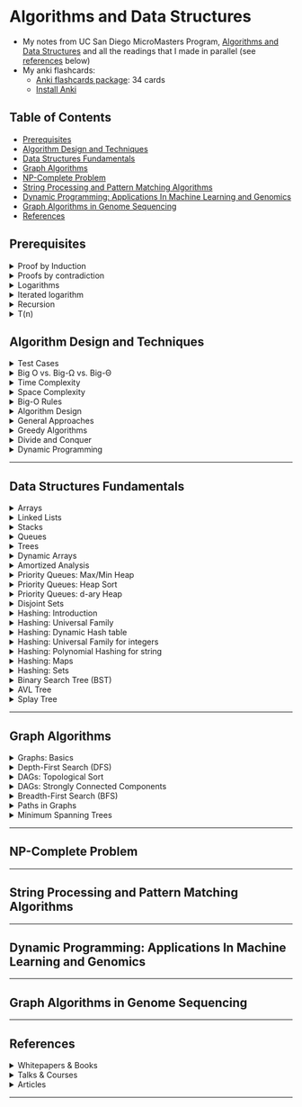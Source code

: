 # Algorithms and Data Structures

- My notes from UC San Diego MicroMasters Program, [Algorithms and Data Structures](https://www.edx.org/micromasters/ucsandiegox-algorithms-and-data-structures) and all the readings that I made in parallel (see [references](#references) below)
- My anki flashcards:
    - [Anki flashcards package](https://github.com/hamidgasmi/AlgorithmsDataStructures/blob/master/algorithms-datastructures_ankiflashcard.apkg): 34 cards
    - [Install Anki](https://apps.ankiweb.net/)

## Table of Contents
- [Prerequisites](#prerequisites)
- [Algorithm Design and Techniques](#algorithm-design-and-techniques)
- [Data Structures Fundamentals](#data-structures-fundamentals)
- [Graph Algorithms](#graph-algorithms)
- [NP-Complete Problem](#np-complete-problem)
- [String Processing and Pattern Matching Algorithms](#string-processing-and-pattern-matching-algorithms)
- [Dynamic Programming: Applications In Machine Learning and Genomics](#dynamic-programming-applications-in-machine-learning-and-genomics)
- [Graph Algorithms in Genome Sequencing ](#graph-algorithms-in-genome-sequencing)
- [References](#references)

## Prerequisites

<details>
<summary>Proof by Induction</summary>

- It allows to prove a statement about an arbitrary number n by:
    - 1st proving it's true when n is 1 and then 
    - assuming it's true for n = k and showing it's true for n = k + 1
- [For more details](http://comet.lehman.cuny.edu/sormani/teaching/induction.html)

</details>

<details>
<summary>Proofs by contradiction</summary>

- It allow to prove a proposition is valid (true) by showing that assuming the proposition to be false leads to a contradiction
- [For more details](https://en.wikipedia.org/wiki/Proof_by_contradiction)

</details>

<details>
<summary>Logarithms</summary>

- See [this](https://www.khanalscademy.org/math/algebra2/x2ec2f6f830c9fb89:logs/x2ec2f6f830c9fb89:log-intro/a/intro-to-logarithms)

</details>

<details>
<summary>Iterated logarithm</summary>

- It's symbolized: **log∗(n)**: 
- It's the number of times the logarithm function needs to be applied to n before the result is ≤ 1
-      Log*(n) = 0 if n ≤ 1 = 1 + Log* (Log (n)) if n > 1
-      n                           Log*(n)
       n = 1                        0
       n = 2                        1
       n ∈ {3, 4}                   2
       n ∈ {5,..., 16}              3
       n ∈ {17, ..., 65536}         4
       n ∈ {65537,..., 2^65536}     5

</details>

<details>
<summary>Recursion</summary>

- To [Get Started](https://www.khanacademy.org/computing/computer-science/algorithms/recursive-algorithms/a/recursion)
- Stack optimization and Tail Recursion

</details>

<details>
<summary>T(n)</summary>

- It's the number of lines of code executed by an algorithm

</details>    


## Algorithm Design and Techniques

<details>
<summary>Test Cases</summary>

- **Boundary** values
- **Biased**/**Degenerate** tests cases
    - They're particular in some sense
    - See example for each data structure below
- **Randomly** generated cases and **large** dataset:
    - It's to check random values to catch up cases we didn't think about
    - It's also to check how long it takes to process a large dataset
    - Implement our program as a function **solve(dataset)**
    - Implement an additional procedure **generate()** that produces a random/large dataset 
    - E.g., if an input to a problem is a sequence of integers of length 1 ≤ n ≤ 10^5, then: 
        - Generate a sequence of length 10^5, 
        - Pass it to our solve() function, and 
        - Ensure our algorithm outputs the result quickly: we could measure the duration time
- **Stress** testing:
    - Implement a slow but simple and correct algorithm
    - Check that both programs produce the same result (this is not applicable to problems where the output is not unique) 
    - Generate random test cases as well as biased tests cases
- When dealing with **numbers**:
    - Think about number size: Int. Long, ... ?
    - If there is any division: division by 0; Precision?
    - Integers Biased cases: a **Prime/Composite** number; an **Even/Odd** number
- When dealing with **String**:
    - Biased/Degenerate tests: 
        - Empty string
        - A strings that contains a sequence of a single letter (“aaaaaaa”) or 2 letters ("abbaabaa") as opposed to those composed of all possible Latin letters
    - Encoding (ASCII, UTF-8, UTF-16)?
    - Special characters
    - such as those with only small numbers or a small range of large numbers, 
- When dealing with **arrays/lists**:
    - Biased/Degenerate tests: 
        - It's empty
        - It contains only small numbers or a small range of large numbers
    - It contains **few** elements: 1, 2
    - It contains **many** elements: 10^6
    - It contains same elements: min value only (0 for integers), max value only (2^32 for integers), any specific value
- When dealing with **Trees**:
    - Biased/Degenerate tests: a tree which consists of a linked list, binary trees, stars
- When dealing with **Graphs**:
    - Biased/Degenerate tests: a graph which consists of a linked list, a tree, a disconnected graph, a complete graph, a bipartite graph

</details>

<details>
<summary>Big O vs. Big-Ω vs. Big-Θ</summary>

- **Big-Ω** (Omega):
    - It's a lower bound of a function
    - A function f(n) = Ω(g(n)), if there're positive constants C and k, such that 0 ≤ C g(n) ≤ f(n) for all n ≥ k
    - E.g., f(n) = n^2 + n = Ω(n) because n ≤ f(n) for n ≥ 1
    - ![Example](https://xlinux.nist.gov/dads/Images/omegaGraph.gif)
    - It's NOT used in the industry
- **Big-O**:
    - It's an upper bound of a function
    - A function f(n) = O(g(n)), if there're positive constants C and k, such that 0 ≤ f(n) ≤ C g(n) for all n ≥ k
    - E.g., f(n) = n^2 = O(n^3) because f(n) ≤ n^3 for k ≥ 1
    - ![Example](https://upload.wikimedia.org/wikipedia/commons/8/89/Big-O-notation.png)
    - It's used in the Industry with a different definition (see below, Big-Theta)
- **Big-Θ** (Theta):
    - A function f grows at same rate as a function g
    - If f = Ω(g) and f = O(g)
    - E.g., f(n) = n^2 + n = Θ(n^2) because n^2 ≤ f(n) ≤ n^2 for k ≥ 1
    - It's used in the industry as Big-O
- **Small-o**:
    - A function f is o(g) if f(n)/g(n) → 0 as n → ∞
    - f grows slower than g
    - It's NOT used in the industry
- [For more details](https://www.khanacademy.org/computing/computer-science/algorithms/asymptotic-notation/a/asymptotic-notation)

</details>

<details>
<summary>Time Complexity</summary>

- It describes the rate of increase of an algorithm
- It describes how an algorithm scales when input grows
- Big-O notation is used
- It's also called **Asymptotic runtime**:
    - It's only asymptotic
    - It tells us about what happens when we put really big inputs into the algorithm
    - It doesn't tell us anything about how long it takes
    - Its hidden constants:
        - They're usually moderately small, and therefore, we have something useful
        - They're could be big
    - Sometimes an algorithm A with worse Big-O runtime than algorithm B:
        - Algorithm A is worse asymptotically on very large inputs than algorithm B does
        - But algorithm A is better for all practical sizes and very large inputs couldn't be stored 
- E.g., O(1), O(n), O(n^2) , O(Log n), O(n log n), O(2^n)
- [Data structure and theirs related algorithms time complexity](https://www.bigocheatsheet.com/)

</details>

<details>
<summary>Space Complexity</summary>

- It describes the amount of memory - or space - required for an algorithm
- It useful to compare the performance of algorithms
    - Input size from which an algorithm will experience unsufficient memory (RAM) and start using Disk lookups
- Big O notation and concept are used 

</details>

<details>
<summary>Big-O Rules</summary>

- **Drop the constants**: we'll use O(n) instead of O(2 n)
- **Drop the Non-Dominant Terms**: we'll use O(n^2) instead of O(n^2 + n) or O(n) instead of O(n + log n) 
- Multi-Part Algorithms - Add: **O(A+B)**
    - When an algorithm is in the form 
    - Do A, 
    - When you're done, Do B
- Multi-Part Algorithms - Multiply: **O(A*B)**
    - When an algorithm is in the form: 
    - Do B for each time you do A
- **Amortized Time**
    - When the worst case happens once a while 
    - But once it happens, it won't happen again for so long that the cost is "amortized" 
    - E.g., insert in a dynamic resizing array (an array list): 
        - It's implemented with an array 
        - When the array hits its capacity, it will create a new array with double the capacity and copy all the elements over to the new array
        - Insert time complexity in expected case (the array isn't full): O(1)
        - Insert time complexity in worst case (the array is full): O(n)
        - Insert time complexity for n inserts: O(n) (for n expected cases) + O(w * n) (w worst cases): O((w+1)n) = O(n)
        - The amortization time for each insertion (the time complexity for n inserts divided by n): O(1)
- **Log n** runtimes: O(log n)
    - It when the number of elements in a problem space is halved each time (or divided by n) 
    - E.g. **Dichotomic search**: search in a sorted array
- The base of Log(n) isn't import
    - E.g. O(Log2 n) = O(Log3 n) = O(Log n) 
- **Recursive Runtimes**, a recursive algorithm usually is defined by:
    - Its **depth**: n and the **number of times each recursive call branches** (itself). 
    - **Time complexity: O(branchesNbr^n)** 
    - **Space complexity: O(n)**
    - E.g., Fibonacci Recursive time complexity: O(2^n)
    - E.g., Fibonacci Space complexity: O(n): because only O(N) nodes exist at any given time 
- The **base of an Exponent**:
    - Log(8^n) is completely different than Log(2^n)
 
</details>

<details>
<summary>Algorithm Design</summary>

- **Reading problem statement**: 
    - The problem statement specifies the input-output format, the constraints for the input data as well as time and memory limits 
    - Our goal is to implement a fast program that solves the problem and works within the time and memory limits
    - Question inputs:
        - **String**: Encoding (ASCII, UTF-8, UTF-16)?, Special characters?
        - **Number**: Size (Int. Long, ...)? Precision, Rounding?
- **Build your intuition**:
    - *In progress*
- **Designing an algorithm**: 
    - When the problem statement is clear, start designing an algorithm and 
    - Don’t forget to **prove that it works correctly**
    - Don't forget to **estimate its expected running time**:
        - E.g.
        -       Time Complexity:     O(n^2)                  O(n log n)
                    Machine ops:      10^9                   10^9
                              n:      10^5                   10^5
                 Estimated Time:      > 10s (10^10/10^9)     < 1 ms (10^5*log(10^5)/10^9)
- **Implementing an algorithm**: 
    - After you developed an algorithm, start implementing it in a programming language
- **Testing and debugging your program** 
    - Testing is the art of revealing bugs
    - 1st start with **simple test cases**: 
        - Small dataset
        - Make sure our program produces correct results
    - 2nd check **degenerate** cases: see test cases section above
    - 3rd check **boundary** values: see test cases section above
    - 4th check **randomly** generated cases
    - 5th check **large** dataset: see test cases section above
    - 6th finish with **stress** testing: see test cases section above

</details>

<details>
<summary>General Approaches</summary>

- **Tournament** approach:
    - To find the kth largest number in an array, compare each paire of 2 elements together
    - compare(elem 0, elem 1), compare(elem 2, elem 3)...
    - O(n + log(n) − 2)
- **Euclidean** Algorithm

</details>

<details>
<summary>Greedy Algorithms</summary>

- **Greedy Strategy**:
    - **1. Make a greedy choice**
    - **2. Prove that it is a safe choice**
    - **3. Reduce to a subproblem**
    - **4. Solve the subproblem (Iterate)**
    - E.g. Problem, Queue of Patients:
        - n patients have come to the doctor’s office at same time
        - Ti is the time needed for treatment of the i-th patient
        - They can be treated in any order 
        - Output: Arrange the patients in such a queue that the total waiting time is minimized
    - E.g. Solution:
        - Make a greedy choice: choose the patient (Pi) with the smallest treatment time (with the minimum Ti)
        - Prove that it's a safe choice
        - Reduce to a smaller problem: remove Pi from the queue
        - Iterate: Treat all the remaining patients in such order as to minimize their total waiting time as if there wasn't 1st patient
- **Subproblem** 
    - It's a similar problem of smaller size
    - Minimum total waiting time for n patients = (n − 1) · T min + minimum total waiting time for n − 1 patients without T min
    - Min total waiting time for n = 4 partients: (15, 10, 25, 20) = (4 - 1) * 10 + Min total waiting time for (15, 25, 20)
- **Safe Choice**:
    - It's a greedy choice which there's an optimal solution consistent with this 1st choice
    - It requires to **prove** that a greedy choice is safe
    - E.g. Queue of Patients: 
        - If we prove that there's an optimal solution that starts with treating a patient with the minimum treatment time
        - Therefore such a choice is a safe choice
        - However, if we choose a patient with the maximum treatment time, there's not an optimal solution that starts with it
        - Therefore such a choice isn't a safe choice
- E.g. Fractional Knapsack (or Backpack) Problem:
    - N items with total weight and total value (Wi, Vi)
    - A Backpack with a capacity W
    - Goal: Maximize value ($) while limiting total weight (kg)
    - It's possible to take fraction of items
    - Item 1: (6, $30), Item 2 (3, $14), Item 3 (4, $16), Item 4 (2, $9)
        - Knapsack capacity: 10
        - Value per Unit: Item 1: $5; Item2: $4.66; Item3: $4; Item4: $4.5
        - Solution: 6 * $5 + 3 * $4.666 + 1 * $4.5 (fraction of item4) = $48.5

</details>

<details>
<summary>Divide and Conquer</summary>

- **Divide**: Break into non-overlapping subproblems of the same type
- **Conquer**:
    - Solve subproblems: each one indepently of the others
    - Combine results
- Implementation: it's often implemented with a **recursive** algorithm
- Calculate its Time Complexity:
    - Define a corresponding **recurrence relation**, **T**
        - It's an equation recursively defining a sequence of values
        - For Linear Search *T(n) = T(n - 1) + c*; *T(0) = c*
        - *c* is the runtime for a constant amount of work: checking high vs. low indexes; if A[low] == key); preparing the parameters for the recursive call
        - *T(0)* is the runtime for the **base case** of the recursion (empty array): checking high vs. low indexes, returning not found
        - For Binary Search *T(n) = T(n/2) + c*; *T(0) = c*
    - Determine **worst-case runtime**, T(n) from the recurrence relation
        - Look at the **recursion tree**
        - For Linear Search T(n) = T(n - 1) + c = T(n - 2) + 2 * c = n * c = T(n) = Θ(n)
        - For Binary Search T(n) = T(n/2) + c = T(n/2^2) + 2 * c = T(n/2^3) + 3 * c = Θ(log2 n) = Θ(log n)
- Optionally, create iterative solution
    - It allows to save space
- For more details:
    - [Binary Search](https://www.khanacademy.org/computing/computer-science/algorithms/binary-search/a/binary-search)
    - **Merge Sort**
        - [Course Material](https://github.com/hamidgasmi/algorithms-datastructures/blob/master/1_algorithm_design_and_techniques/week4_divide_and_conquer/03_divide_and_conquer_4_sorting.pdf)
        - [Merge Sort on khanacademy](https://www.khanacademy.org/computing/computer-science/algorithms#merge-sort)
    - **Quick Sort**
        - It's more efficient in practice than Merge Sort
        - Average Time Complexity: O(n log n)
        - Time Complexity in the worst case: O(n^2)
        - [Course Material](https://github.com/hamidgasmi/algorithms-datastructures/blob/master/1_algorithm_design_and_techniques/week4_divide_and_conquer/03_divide_and_conquer_5_quicksort.pdf)
        - [Quick Sort on khanacademy](https://www.khanacademy.org/computing/computer-science/algorithms#quick-sort)
        - [Deterministic and Randomized Quicksort](http://faculty.cs.tamu.edu/klappi/csce411-f12/csce411-set13.pdf)
        - [3 way partition Quick Sort](https://www.geeksforgeeks.org/3-way-quicksort-dutch-national-flag/)
        - [Quick Sort Recursive Tail Elimination](https://www.geeksforgeeks.org/quicksort-tail-call-optimization-reducing-worst-case-space-log-n/)
        - [Quick Sort wth deterministic pivot selection heuristic]:
            - The pivot could be the median of the 1st, middle, and last element
            - If the recursion depth exceeds a certain threshold ***c log n***, the algorithm switches to heap sort
            - It's a simple but heuristic approach:: it's not guaranteed to be optimal
            - The time complexity is: O(n log n) in the worst case
    - [Counting Sort](https://www.geeksforgeeks.org/counting-sort/)

</details>

<details>
<summary>Dynamic Programming</summary>

- It's a general algorithmic design technique: Approach can be used to solve many kinds of problems
- It's Frequently used for optimization problems: finding best way to do something
- It's typically used when brute-force solution is to enumerate all possibilities:
    - May not know which subproblems to solve, so we solve many or all!
    - Reduce number of possibilities by:
        - Finding optimal solutions to subproblems
        - Avoiding non-optimal subproblems (when possible)
        - Frequently gives a polynomial algorithm for brute force exponential one
- It's like Divide and Conquer:
    - General design technique
    - Uses solutions to subproblems to solve larger problems
    - Difference: Dynamic Programming subproblems typically overlap
- It's an alternative for Recursive algorithms:
    - Recursive algorithms may be not efficient: they could do a compute several times
    - E.g. Money change problem MinCoin(40 cents) in Tanzania:
    - MinCoin(40s) = 1 + Min( MinCoin(40c - 1c), MinCoin(40c - 5c), MinCoin(40c - 10c), MinCoin(40c - 20c), MinCoin(40c - 25c))
    - MinCoin(20c) is computed at least 4 times: MinCoin(40c - 1c), MinCoin(40c - 5c), MinCoin(40c - 10c), MinCoin(40c - 20c)
- It's an alternative for Greedy Algorithms: 
    - When there is not a safe choice
    - E.g.1, Money change problem MinCoin(40 cents) in US:
        - US coins <<< 40c: 1c, 5c, 10c, 25c
        - A Greedy choice: take the max coin such that coin <<< 40c
        - Result: 3 coins: 40c = 1 * 25c + 1 * 10c + 1 * 5c
        - Here this choice is safe
    - E.g.2, Money change problem MinCoin(40 cents) in Tanzania:
        - Tanzanian coins <<< 40c: 1c, 5c, 10c, 20c, 25c
        - A greedy choice: take the max coin such that the coin <<< 40c
        - Result: 3 coins: 40c = 1 * 25c + 1 * 10c + 1 * 5c
        - Here this choice isn't safe: 40c = 2 * 20c
- Steps:
    - Express a solution mathematically
        - **Cut and Paste Trick Dynamic Programming**:
        - Cut and paste proof: optimal solution to problem must use optimal solution to subproblem: otherwise we could remove suboptimal solution to subproblem and replace it with a better solution, which is a contradiction
        - [For more details](https://stackoverflow.com/questions/9553162/what-is-the-cut-and-paste-proof-technique)
    - Express a solution recursively
    - Either develop a **bottom up algorithm**:
        - Find a bottom up algorithm to find the optimal value
        - Find a bottom up algorithm to construct the solution
    - Or develop a **memoized recursive algorithm**
- **Alignment game** (String Comparison):
    - Remove all symbols from 2 strings in such a way that the number of points is maximized:
    - Remove the 1st symbol from **both** strings: 1 point if the symbols match; 0 if they don't
    - Remove the 1st symbol from **one** of the strings: 0 point
    - E.g.,:    
        -       A T G T T A T A  => A T - G T T A T A
                A T C G T C C    => A T C G T - C - C
                                   +1+1  +1+1         = +4
    - **Sequence Alignment**:
        - It's a 2-row matrix
        - 1st row: symbols of the 1st string (in order) interspersed by "-"
        - 2nd row: symbols of the 2nd string (in order) interspersed by "-"
        - E.g.:  
        -        A T - G T T A T C
                 A T C G T - C - C
                     ^-Del ^--Insert.
        - **Alignment score**: 
            - Premium (**+1**) for every **match** 
            - Penalty (**-μ**) for every **mismatch**
            - Penatly (**-σ**) for every **indel** (insertion/deletion)
            - E.g.:
            -  A T - G T T A T A
               A T C G T - C - C
              +1+1-1+1+1-1-0-1+0 = +1
        - **Optimal alignment**:
            - Input: 2 strings, mismatch penatly μ, and indel penalty σ
            - Output: An alignment of the strings maximizing the score
    - **Common Subsequence**: **Matches** in an alignment of 2 strings form their **common subsequence**
        - E.g. 
        -      A T - G T T A T C
               A T C G T - C - C
               AT    G T 
              (ATGT) is a common subsequence
- **Longest common subsequence**:
    - Input: 2 strings
    - Output: A longest common subsequence of these strings
    - It corresponds to **highest alignment score** with **μ = σ = 0** (maximizing the score of an alignment)
- **Edit distance**
    - Input: 2 strings
    - Output: the **minimum number of operations** (insertions, deletions, and substitutions of symbols) **to transform one string into another**
    - It corresponds to the **minimum number of mismatches and indels** in an alignment of 2 strings (among all possible alignments)
    - E.g.: 
    -       E D I - T I N G -
            - D I S T A N C E
            ^-Del ^-Ins.----^
    - **Minimizing edit distance = Maximizing Alignment score**
    - Let ***D(i,j)*** be the edit distance of an *i*-prefix *A*[1... *i*] and a *j*-prefix *B*[1.... *j*]
    - ***D(i,j) = MIN(D(i,j-1) + 1, D(i-1,j) + 1, D(i-1,j-1) + 1) if A[i] <> B[j]*** OR
    - ***D(i,j) = MIN(D(i,j-1) + 1, D(i-1,j) + 1, D(i-1,j-1)) if A[i] = B[j]***
- **Reconstructing an **Optimal Alignment**:
    - It could be done by backtracking pointers that are stored in the edit distance computation matrix
- E.g., Discrete Knapsack problem
    - N items with total weight Wi (Kg) and total value Vi ($)
    - A Backpack with a capacity W
    - Each item is either taken or not
    - Goal: Maximize value ($) while limiting total weight (kg)
    - Discrete Knapsack with unlimited repetitions quantities:
        - Input: Weights (W1,..., Wn) and values (V1,..., Vn) of n items; total weight W (Vi’s, Wi’s, and W are non-negative integers)
        - Output: The maximum value of items whose weight doesn't exceed W 
        - Each item can be used any number of times
        - Item 1 (6, $30), Item 2 (3, $14), Item 3 (4, $16), Item 4 (2, $9)
        - Knapsack capacity: 10
        - Solution: 6 ($30) + 2 ($9) + 2 ($9) = $48
        - Greedy Algorithm doesn't work: 6 ($30) + 
    - Discrete Knapsack without one of each repetitions item:
        - Input: Weights (W1,..., Wn) and values (V1,..., Vn) of n items; total weight W (Vi’s, Wi’s, and W are non-negative integers)
        - Output: The maximum value of items whose weight doesn't exceed W 
        - Each item can be used at most once
        - Item 1 (6, $30), Item 2 (3, $14), Item 3 (4, $16), Item 4 (2, $9)
        - Knapsack capacity: 10
        - Solution: 6 ($30) + 4 ($16) = $46
    - Greedy Algorithm fails:
        - Item1 (6, $30), Item2 (3, $14), Item3 (4, $16), Item4 (2, $9)
        - Value per Unit: Item 1: $5; Item2: $4.66; Item3: $4; Item4: $4.5
        - 6 ($30) + 3 ($14) = 9 items ($44)
        - taking an element of maximum value per unit of weight is not safe!
- For more details:
    - [Course material](https://github.com/hamidgasmi/algorithms-datastructures/blob/master/1_algorithm_design_and_techniques/week5_and_6_dynamic_programming/04_dynamic_programming_2_editdistance.pdf)
    - [Advanced dynamic programming lecture notes]() by Jeff Erickson
    - [How Do We Compare Biological Sequences?](https://www.youtube.com/playlist?list=PLQ-85lQlPqFNmbPEsMoxb5dM5qtRaVShn) by Phillip Compeau and Pavel Pevzner
- For more details:
    - [Money change problem: Greedy vs. Recursive vs. Dynamic Programming](https://github.com/hamidgasmi/algorithms-datastructures/blob/master/1_algorithm_design_and_techniques/week5_and_6_dynamic_programming/04_dynamic_programming_1_changeproblem.pdf)
    - [Dynamic Programming](https://www.geeksforgeeks.org/dynamic-programming/) in geeksforgeeks
    - [Dynamic Programming](https://www.radford.edu/~nokie/classes/360/dynprog.html)

</details>

---

## Data Structures Fundamentals

<details>
<summary>Arrays</summary>

- It's a contiguous area of memory
- It's consisting of equal-size elements indexed by contiguous integers
- **1-D Array**: accessing **array[i]** consists of accessing the memory address: **array_addr + elem_size × (i − first_index)**
- **2-D Array**:
    - It could be laid out in **Row-Major order**:
        - Its 2nd index (column) changes most rapidly
        - Its elements are laid out as follow: (1,1), (1,2), (1,3), ..., (2,1), (2,2),...
        - Accessing **[i][j]** consists of accessing the memory address: **array_addr + elem_size × [row_lenth * (i  − 1st_row_index) + (j − 1st_column_index)]**
    - It could be laid out in **Column-Major order**:
        - Its 1st index (row) changes most rapidly
        - Its elements are laid out as follow: (1,1), (2,1), (2,1), ..., (1,2), (2,2),...
        - Accessing **[i][j]** consists of accessing the memory address: **array_addr + elem_size × [column_lenth * (j  − 1st_column_index) + (i − 1st_row_index)]**
- Time Complexity and Operations:
    -                     Read    Remove   Add
            Beginning:    O(1)     O(n)    O(n) 
                  End:    O(1)     O(1)    O(1)
               Middle:    O(1)     O(n)    O(n)
- Programming Languages:
    - Python: there is no static array data structure
- For more details:
    - [Arrays and Lists Course](https://github.com/hamidgasmi/algorithms-datastructures/blob/master/2-data-sructures-fundamentals/1_basic_data_structures/01_1_arrays_and_lists.pdf)

</details>

<details>
<summary>Linked Lists</summary>

- Singly-Linked List
    -                APIs                Time (wout tail)   Time (w tail)         Description 
                PushFront(Key):               O(1)                                 Aadd to front
                Key TopFront():               O(1)                                 Return front item
                    PopFront():               O(1)                                 Remove front item
                 PushBack(Key):               O(n)              O(1)               Add to back
                 Key TopBack():               O(n)              O(1)               Return back item
                     PopBack():               O(n)                                 Remove back item
             Boolean Find(Key):               O(n)                                 Is key in list?
                    Erase(Key):               O(n)                                 Remove key from list
               Boolean Empty():               O(1)                                 Empty list?
          AddBefore(Node, Key):               O(n)                                 Adds key before node
           AddAfter(Node, Key):               O(1)                                 Adds key after node 
- **Doubly-Linked List**:
    - Its node consists of a key, a pointer to the next node and a pointer to the previous node
    -                APIs                    Time (wout tail)   Time (w tail)
                PushFront(Key):               O(1)                                 
                Key TopFront():               O(1)                                 
                    PopFront():               O(1)                                 
                 PushBack(Key):               O(n)              O(1)               
                 Key TopBack():               O(n)              O(1)               
                     PopBack():               O(n)              O(1)                 
             Boolean Find(Key):               O(n)                                 
                    Erase(Key):               O(n)                                 
               Boolean Empty():               O(1)                                 
          AddBefore(Node, Key):               O(1)
           AddAfter(Node, Key):               O(1)
- Programming Languages:
    - Python:
- For more details:
    - [Arrays and Lists Course](https://github.com/hamidgasmi/algorithms-datastructures/blob/master/2-data-sructures-fundamentals/1_basic_data_structures/01_1_arrays_and_lists.pdf)

</details>

<details>
<summary>Stacks</summary>

- LIFO: Last-In First-Out
- It could be implemented with an array:
    - We should keep track of the latestest element pushed index which is different from its capacity `len(array)`
    -           Push(key): 
                    if max-index + 1 <  len(array): 
                        max-index += 1 
                        array[max-index] = key
    -           Top(): 
                    if max-index >= 0: 
                        return array[max-index]
    -           Pop(): 
                    if max-index >= 0: 
                        value = array[max-index]
                        max-index -= 1 
                        return value
    -          Empty(): 
                    return max-index == -1
- It could be implemented with a Singly-Linked-List:
    -           Push(key): list.PushFront(Key)
    -           Top(): return list.TopFront()
    -           Pop(): return list.PopFront()
    -         Empty(): return list.Empty()
-             Time Complexity: Array Imp.     Singly-Linked List      Comment     
                    Push(key):  Θ(1)           Θ(1)   
                    Key Top():  Θ(1)           Θ(1)       
                    Key Pop():  Θ(1)           Θ(1)     
             Space Complexity:  Θ(n)           Θ(2 * n) = O(n)         Linked-List uses more space because of the pointers         
- Programming Languages:
    - Python:
        - `List`
        - `collections.deque`
        - `queue.LifoQueue`
        - [For more details](https://www.geeksforgeeks.org/stack-in-python/)
- Related Problems:
    - [Balanced Brackets](https://github.com/hamidgasmi/training.computerscience.algorithms-datastructures/issues/21)
- For more details:
    - [UC San Diego Course](https://github.com/hamidgasmi/algorithms-datastructures/blob/master/2-data-sructures-fundamentals/1_basic_data_structures/01_2_stacks_and_queues.pdf)
    - [Implementation with an Array: Visualization](https://www.cs.usfca.edu/~galles/visualization/StackArray.html)
    - [Implementation with a Linked List: Visualization](https://www.cs.usfca.edu/~galles/visualization/StackLL.html)

</details>

<details>
<summary>Queues</summary>

- It could be implemented with an array:
    - We should have a **circular** array
    - We should keep track of the latestest inserted element index (we'll use it for reads): `read-index`
    - We should keep track of the most recent inserted element index(we'll use it for writes): `write-index`
    - Initially: `read-index == write-index == 0`
    -           Empty(): return (read-index == write-index)
    -           Full(): return (read-index == write-index + 1)
    -           Enqueue(key): 
                    if Not Full(): 
                        array[write-index] = key
                        write-index = write-index + 1 if write-index < len(array) - 1 else 0
    -           Dequeue(): 
                    if Not Empty():
                        value = array[read-index]
                        read-index = read-index + 1 if read-index < len(array) - 1 else 0
                        return value
- It could be implemented with a Doubly-Linked-List with a tail:
    - The list head will be used for reads
    - The list writes will be used for writes
    -           Empty(): return list.Empty()
    -           Enqueue(key): list.PushBack(Key)
    -           Dequeue(): list.PopFront()
-             Time Complexity: Array Imp.     Singly-Linked List      Comment     
                    Push(key):  Θ(1)           Θ(1)   
                    Key Top():  Θ(1)           Θ(1)       
                    Key Pop():  Θ(1)           Θ(1)     
             Space Complexity:  Θ(n)           Θ(2 * n) = O(n)         Linked-List uses more space because of the pointers
- Programming Languages:
    - Python:
        - `List`
        - `collections.deque` class
        - `queue.Queue` class
        - [More details](https://www.geeksforgeeks.org/queue-in-python/)
- Related Problems:
    - 
- For more details:
    - [UC San Diego Course](https://github.com/hamidgasmi/algorithms-datastructures/blob/master/2-data-sructures-fundamentals/1_basic_data_structures/01_2_stacks_and_queues.pdf)
    - [Implementation with an Array: Visualization](https://www.cs.usfca.edu/~galles/visualization/QueueArray.html)
    - [Implementation with a Linked List: Visualization](https://www.cs.usfca.edu/~galles/visualization/QueueLL.html)

</details>

<details>
<summary>Trees</summary>

- It is empty, or a node with a key, and a list of child trees
- Terminology:
    - A **Root**: top node in the tree
    - A **child** has a line down directly from a **parent**
    - An **Ancestor** is a parent, or a parent of parent, etc.
    - **Descendant** is a child, or a child of child, etc.
    - A **Sibling** is sharing the same parent
    - A **Leaf** is a node without children
    - An **Interior node** is a node that isn't a leaf
    - An **Edge** is a link between two nodes
    - A **Level**: 
        - 1 + number of edges between a tree root and a node
        - E.g., The root node is level 1
    - A **Height**: 
        - It's the maximum depth of subtree node and its farthest leaf
        - It could be calculated by counting the number of nodes or edges
    - A **Forest** is a collection of trees
- Walking a Tree:
    - **Depth-First** (**DFS**): To traverse one sub-tree before exploring a sibling sub-tree
    - **Breadth-First** (**BFS**): To traverse all nodes at one level before progressing to the next level
- A **Binary Tree**: 
    - It's a tree where each node has 0, 1, or 2 children
    - DFS types: 
        - **In Order Traversal** of a node: InOrderTraversal of its Left child; Visit node; InOrderTraversal of its Right child
        - **Pre Order Traversal** of a node: Visit node; PreOrderTraversal of its Left child; PreOrderTraversal of its Right child
        - **Post Order Traversal** of a node: PostOrderTraversal of its Left child; PostOrderTraversal of its Right child; Visit node
    - A **Complete Binary Tree**: 
        - It's a binary tree in which all its levels are filled except possibly the last one which is filled from left to right
        - Its height is **Low**: it's at most **O(log n)** (n is nbr of nodes)
        - It could be **stored effeciently** as an **array**
    - A **Full Binary Tree**:
        - It's also called **Proper Binary Tree** or **2-tree**
        - It's a tree in which every node other than the leaves has 2 children
        - Its height is Low: it's equal to **log n**
        - It could be stored effeciently as an array
- For more details:
    - [UC San Diego Course](https://github.com/hamidgasmi/algorithms-datastructures/blob/master/2-data-sructures-fundamentals/1_basic_data_structures/01_3_trees.pdf)

</details>

<details>
<summary>Dynamic Arrays</summary>

- It's also known as **Resizable array**
- It's a solution for limitations of **static** arrays and **dynamically-allocated** arrays (see below):
    - It can be resized at runtime
    - It stores (implementation):
        - Arr: dynamically-allocated array
        - Capacity: size of the dynamically-allocated array
        - Size: number of elements currently in the array
    - When an element is added to the end of the array and array's size and capacity are equal:
        - It allocates a new array
        - New Capacity = Previous Capacity x 2
        - Copy all elements from old array to new array
        - Insert new element
        - New Size = Old Size + 1
        - Free old array space
- Time Complexity and Operations:
    -                       Time Complexity
                  Get(i):       O(1) 
             Set(i, val):       O(1)
           PushBack(val):       O(1) or O(n): O(n) when size = capacity; O(1) otherwise (amortized analysis)
               Remove(i):       O(1)
                  Size():       O(1)
- Programming Languages:
    - Python: list (the only kind of array)
    - C++: vector
    - Java: ArrayList
- Static array:
    - it's static!
    - It requires to know its size at compile time
    - Problem: we might not know max size when declaring an array
- Dynamically-allocated arrays:
    - int *my_array = new int[ size ]
    - It requires to know its size at runtime
    - Problem: we might not know max size when allocating an array
- More details:
    - [UC San Diego Course](https://github.com/hamidgasmi/algorithms-datastructures/blob/master/2-data-sructures-fundamentals/2_dynamic_arrays_and_amortized_complexity/02_1_dynamic_arrays_and_amortized_analysis.pdf)

</details>

<details>
<summary>Amortized Analysis</summary>

- **Amortized cost**: 
    - Given a sequence of n operations, 
    - The amortized cost is: **Cost(n operations) / n**
- Methods to calculate amortized cost:
    - The **Aggregate method**: 
        - It calculates amortized cost based on amortized cost definition
        - E.g. Dynamic Array: n calls to PushBack
        - Let ci = cost of i-th insertion
        -                   _ i - 1 if i - 1 is a power of 2
                          / 
                ci = 1 + |
                          \ _ 0 otherwise
                                  n              ⌊log 2 (n−1)⌋
                Amortized Cost =  ∑ ci / n = (n + ∑ 2^j        ) / n 
                               = O(n)/n = O(1)
    - The **Banker's Method**: it consists of:
        - Charging extra for each cheap operation
        - Saving the extra charge as **tokens** in our data structure (conceptually)
        - Using the tokens to pay for expensive operations
        - It is like an amortizing loan
        - E.g. Dynamic Array: n calls to PushBack:
        - 1. Charge 3 for each insertion: 
            - Use 1 token to pay the cost for insertion;
            - Place 1 token on the newly-inserted element
            - Plase 1 token on the capacity / 2 elements prior
        - 2. When Resize is needed: 
            - Use 1 token To pay for moving the existing elements (all token in the array will dispear)
            - When all old array elements are moved to the new array, insert new element (go to 1)
    - The **Physicist's Method**: it consists of:
        - Defining a **potential function*, **Φ** which maps states of the data structure to integers:
            - `Φ(h0 ) = 0`
            - `Φ(ht ) ≥ 0`
    - Amortized cost for operation t: `ct + Φ(ht) − Φ(ht−1)`
    - Choose Φ so that:
        - if ct is small, the potential increases
        - if ct is large, the potential decreases by the same scale
    - The sum of the amortized costs is: 
    -                           n       n
                Φ(hn) − Φ(h0) + ∑ ci ≥  ∑ ci
                               i=0     i=0                
    - E.g. Dynamic Array: n calls to PushBack:
    - Let `Φ(h) = 2 × size − capacity`
        - `Φ(h0) = 2 × 0 − 0 = 0`
        - `Φ(hi) = 2 × size − capacity > 0` (since size > capacity/2)
    - Calculating Amortized cost for operation i (adding element i): `ci + Φ(hi) − Φ(hi−1)`:
        - Without resize:    
        -           ci = 1; 
                    Φ(hi) = 2 * (k + 1) - c 
                    Φ(hi-1) = 2 * k - 2 - c 
                    ci + Φ(hi) − Φ(hi−1) = 1 + 2 * k - c - 2 * k + 2 + c = +3
        - With resize:
        -           ci = k + 1; 
                    Φ(hi) = 2 * (k + 1) - 2 * k = 2 since there is a resize, the array capacity is doubled
                    Φ(hi-1) = 2 * k - k = k since before the resize, the array capacity is equal to the array size
                    ci + Φ(hi) − Φ(hi−1) = k + 1 + 2 - k = +3
- Related Problems:
    - [Dynamic Array with a Popback Operation I](https://github.com/hamidgasmi/training.computerscience.algorithms-datastructures/issues/24)
    - [Dynamic Array with a Popback Operation II](https://github.com/hamidgasmi/training.computerscience.algorithms-datastructures/issues/25)
    - [Dynamic Array with a Popback Operation III](https://github.com/hamidgasmi/training.computerscience.algorithms-datastructures/issues/26)
    - [Dynamic Array with a PopMany Operation](https://github.com/hamidgasmi/training.computerscience.algorithms-datastructures/issues/27)
- More details:
    - [Amortized Analysis](https://youtu.be/U5XKyIVy2Vc) 
    - [UC San Diego](https://github.com/hamidgasmi/algorithms-datastructures/blob/master/2-data-sructures-fundamentals/2_dynamic_arrays_and_amortized_complexity/02_1_dynamic_arrays_and_amortized_analysis.pdf)

</details>

<details>
<summary>Priority Queues: Max/Min Heap</summary>

- **Max Heap**:
    - It's a binary tree where the value of each node is at least the values of its children
    - For each edge of the tree, the value of the parent is at least the value of the child
- **Min Heap**:
    - It's a binary tree where the value of each node is at most the values of its children
- Implementation, Time Complexity and Operations:
    - An efficient implementation is a **Complete Binary Tree** in an **Array**
    -            Operations        0-based index      1-based index array
                  Parent(i):          ⌊ i / 2 ⌋         ⌊ i / 2 ⌋
               Leftchild(i):          2 * i + 1         2 * i
              Rightchild(i):          2 * i + 2         2 * i + 1
    -                               Time Complexity     Comment
                   GetMax():             O(1)            or GetMin()
               ExtractMax():           O(log n)        n is the nodes # (or ExtractMin)
                  Insert(i):           O(log n)
                  SiftUp(i):           O(log n)
                SiftDown(i):           O(log n)
          ChangePriority(i):           O(log n)
                  Remove(i):           O(log n)
- Programming Languages:
    - Python:
        - Lib/heapq.py
        - [Description](https://docs.python.org/2/library/heapq.html)
        - [Git](https://github.com/python/cpython/blob/2.7/Lib/heapq.py)
    - C++:
    - Java:
- For more details:
    - UC San Diego Course: [Overview & Naive Implementations](https://github.com/hamidgasmi/algorithms-datastructures/blob/master/2-data-sructures-fundamentals/3_priority_queues_and_disjoint_sets/03_1_priority_queues_intro.pdf)
    - UC San Diego Course: [Binary Heaps](https://github.com/hamidgasmi/algorithms-datastructures/blob/master/2-data-sructures-fundamentals/3_priority_queues_and_disjoint_sets/03_2_priority_queues_heaps.pdf)

</details>

<details>
<summary>Priority Queues: Heap Sort</summary>

- Not-In place algorithm to sort an Array (A) with a Heap Sort:
    -       Create an empty priority queue MaxHeap
            for i from 1 to n:
                MaxHeap.Insert(A[i])
            for i from n downto 1:
                A[i] = MaxHeap.ExtractMax()
    - Time Complexity:  O(n log n)
    - **Space Complexity: O(n)** (It's not an in place algorithm)
    - It's a natural generalization of selection sort:
        - Instead of simply scanning the rest of the array to find the maximum value,
        - It uses a smart data structure
- In place algorithm to sort an array (A) with a Heap Sort:
    - Step 1: Turn the array A[] into a heap by permuting its elements
        - We repair the heap property going from bottom to top
        - Initially, the heap property is satisfied in all the leaves (i.e., subtrees of depth 0)
        - We then start repairing the heap property in all subtrees of depth 1
        - When we reach the root, the heap property is satisfied in the whole tree
    -       BuildHeap(A[1 ... n])
                for i from ⌊n/2⌋ downto 1:
                    SiftDown(i)
        - Space Complexity: O(1) (In place algorithm)
        - Time Complexity:
                Height          Nodes #    T(SiftDown)       T(BuildHeap)
                log_2(n)          1         log_2(n)          1 * log_2(n) 
                log_2(n) - 1      2         log_2(n) - 1      2 * [ log_2(n) - 1]
                  ...            ...         ...                 ...
                   2            ≤ n/4        2                n/4 * 2
                   1            ≤ n/2        1                n/2 * 1
                T(BuildHeap) = n/2 * 1 + n/4 * 2 + ... + 1 * log_2(n) 
                             = n/2 * 1 + n/4 * 2 + ... + n / 2^log_2(n) * log_2(n)
                             = n [1/2 + 2/4 + 2/8 + ... log_2(n)/2^log_2(n)] < n * 2
                             = **O(n)**
    - Step 2: Sort the Heap
    -       HeapSort(A[1 . . . n])
                BuildHeap(A)
                repeat (n − 1) times:
                    swap A[1] and A[size]
                    size = size − 1
                    SiftDown(1)
        - Space Complexity: O(1) (In place algorithm)
        - Time Complexity: O(n long n)
- Use cases:
    - It's used for external sort when we need to sort huge files that don’t fit into memory of our computer 
        - In opposite of QuickSort which is usually used in practice because typically it is faster
    - **IntraSort** algorithm:
        - It's a sorting algorithm
        - It 1st runs QuickSort algorithm (Avergae Running time: O(n log n); Worst Running time: O(n^2))
        - If it turns out to be slow (the recursion depths exceed c log n, for some constant c),
        - Then it stops the current call to QuickSort algorithm and switches to HeapSort algorithm (Guaranteed Running time: O(n log n))
        - It's a QuickSort algorithm with worst running time: O(n log n)
    - **Partial Sorting**:
        - Input: An array A[1 . . . n], an integer k: 1 ≤ k ≤ n
        - Output: The last k elements of a sorted version of A
        -       PartialSort(A[1 . . . n], k)
                BuildHeap(A)
                for i from 1 to k:
                    print(A.ExtractMax())
        - BuildHeap Running Time: O(n)
        - Printing: the last k elements of a sorted version of A: O(k * log n)
        - Running time: O(n + k log n)
        - if k = O(n / log n) => **Running time = O(n)**
        - E.g. Printing the last 102 elements of a sorted version of an array of 1024 elements:
            - It takes a linear time
            - if n = 1024 = 2^10 then k = 2^10 / log 2^10 = 1024 / 10 = 102
- For more details:
    - UC San Diego Course: [Overview & Naive Implementations](https://github.com/hamidgasmi/algorithms-datastructures/blob/master/2-data-sructures-fundamentals/3_priority_queues_and_disjoint_sets/03_1_priority_queues_intro.pdf)
    - UC San Diego Course: [Binary Heaps](https://github.com/hamidgasmi/algorithms-datastructures/blob/master/2-data-sructures-fundamentals/3_priority_queues_and_disjoint_sets/03_2_priority_queues_heaps.pdf)

</details>

<details>
<summary>Priority Queues: d-ary Heap</summary>

- In a **d-ary heap** nodes on all levels have exactly **d children** except for possibly the last one
- Its height is about: ***Log_d n***
- Implementation, Time Complexity and Operations:
    - An efficient implementation is a **Complete D-ary Tree** in an **Array**
    -            Operations:    0-based index     1-based index array
                  Parent(i):     ⌊ i / d ⌋         ⌊ i / d ⌋
               1st child(i):     d * i + 1         d * i
               2nd child(i):     d * i + 2         d * i + 1
                    ...             ...               ...
              d-th child(i):     d * i + d         d * i + d - 1
    -                           Time Complexity   Comment
                   GetMax():     O(1)              or GetMin()
               ExtractMax():     O(d * Log_d n)    See running time of SiftDown
                  Insert(i):     O(Log_d n)
                  SiftUp(i):     O(Log_d n)        On each level, there is only 1 comparison: child vs. parent
                SiftDown(i):     O(d * Log_d n)    On each level, there are d comparisons among d children
          ChangePriority(i):     O(d * Log_d n)
                  Remove(i):     O(d * Log_d n)

</details>

<details>
<summary>Disjoint Sets</summary>

- It's also called **Union-Find data structure**
- It's a data structure that keeps track of a set of elements partitioned into a number of disjoint (non-overlapping) subsets
- A 1st efficient implementation is **Union by Rank Heuristic**: 
    - It consists of a **Tree** in **2 Arrays**
    - Each set is a rooted tree
    - The ID of a set is the root of the tree
    - Array 1: **Parent**[1 ... n], Parent[i] is the parent of i, or i if it is the root
    - Array 2: **Rank**[1 ... n], Rank[i] = height of subtree which root is i, rank of the tree's root = 0
    - MakeSet(i):
        - It creates a singleton set {i}
        - It consists of a tree with a single node: parent[i] = i
    - Find(i):
        - It returns the ID of the set that is containing i
        - It consists of the root of the tree where i belongs
    - Union(i, j):
        - It merges 2 sets containing i and j
        - It consists of merging 2 trees
        - For effenciency purposes, it must keep the resulting tree as shallow as possible
        - It hang the shorter tree under the root of the longer one (we'll use **rank** array here)
        - The resulted tree height = the longer tree height if the 2 trees height are different
        - The resulted tree height = the height of one of the trees + 1 if the 2 trees height are equal:
        -                       Time Complexity
                MakeSet(x):      O(1)
                   Find(x):      O(tree height) = O(log n) 
               Union(x, y):      O(tree height) = O(log n) 
- A 2nd more efficient implementation is **Path Compression Heuristic**:
    - We keep the same data structure as the Union by rank heuristic implementation
    - When finding the root of a tree for a particular node i, reattach each node from the traversed path to the root
    - From an initially empty disjoint set, we make a sequence of m operations including n calls to MakeSet:
        - The total running time is O(m log∗(n))
        - The **Amortized time** of a single operation is: **O(log∗(n))**
        -                       Time Complexity
                MakeSet(x):      O(1)
                   Find(x):      O(log*(n)) = O(1) if n ≤ 2^65536
               Union(x, y):      O(log*(n)) = O(1) if n ≤ 2^65536
        - For more details about log*(n), see [Prerequisites](#prerequisites)
- Programming Languages:
    - Python:
    - C++:
    - Java:
- Use Cases:
    - Keep track of the connected compoents of an undirected graph
        - To determine whether 2 vertices belong to the same component
        - To determine whether adding an edge between 2 vertices would result in a cycle
    - **Kruskal's algorithm**:
        - It's used to find the minimum spanning tree of a graph
        - [For more details](#graph-algorithms)
    - In a maze (a grid with walls): Is a given cell B reachable from another given cell A?
        - Build disjoint sets where each non-wall cell represent a singleton set
            for each cell c in maze:
                if c isn't a wall MakeSet(c)
        - Modify disjoint sets above so that if a path between A and B exists, then A and B are in the same set
            for each cell c in maze:
                for each neighbor n of c:
                    Union(c, n)
        - Check is a path between A and B exists:
            IsReachable(A, B)
                return Find(A) = Find(B)
    - Building a Network:
- Related Problems:
    - [Find whether individual x is a friend of individual y](https://github.com/hamidgasmi/algorithms-datastructures/issues/33)
    - [Finding an Exit from a Maze](https://github.com/hamidgasmi/training.computerscience.algorithms-datastructures/issues/87)
    - [Dish Owner](https://github.com/hamidgasmi/algorithms-datastructures/issues/35)
    - [Galactik Football](https://github.com/hamidgasmi/algorithms-datastructures/issues/36)
    - [Merging tables](https://github.com/hamidgasmi/algorithms-datastructures/issues/32)
    - [Jam Board](https://github.com/hamidgasmi/algorithms-datastructures/issues/37)
    - [The Last Droid](https://github.com/hamidgasmi/algorithms-datastructures/issues/40)
    - [Substrings and Repetitions](https://github.com/hamidgasmi/algorithms-datastructures/issues/38)
    - [Tiptoe through the tulips](https://github.com/hamidgasmi/algorithms-datastructures/issues/39)
    - [Ada Farm](https://github.com/hamidgasmi/algorithms-datastructures/issues/34)
- For more details:
    - UC San Diego Course: [Overview & Naive Implementations](https://github.com/hamidgasmi/algorithms-datastructures/tree/master/2-data-sructures-fundamentals/3_priority_queues_and_disjoint_sets)
    - UC San Diego Course: [Efficient Implementations](https://github.com/hamidgasmi/algorithms-datastructures/blob/master/2-data-sructures-fundamentals/3_priority_queues_and_disjoint_sets/03_4_disjoint_sets_efficient.pdf)
    - [Tutorial](https://www.topcoder.com/community/competitive-programming/tutorials/disjoint-set-data-structures/)

</details>

<details>
<summary>Hashing: Introduction</summary>

- A **Hash Function**:
    - It's a function that maps a set of keys from *U* to a set of integers: *0, 1, ..., m − 1*
    - In other words, it's a function such that for any key *k* from *U* and any integer *m > 0*, a function `h(k) : U → {0, 1, ... , m − 1}`
    - A key **Universe**, ***U***
        - It's the set *U* of all possible keys
        - `|U|` is the universe size
    - A hash **Cardinality**:
        - It's `m`
        - It's the # of different values of the hash function
        - It's also the size of the table where keys will be stored
    - A **Collision** 
        - It happens when `h(k1) = h(k2)` and `k1 != k2`
- **Direct Addressing**:
    - It's the simplest form of hashing
    - It's a data structure that has the capability of mapping records to their corresponding keys using arrays
    - Its records are placed using their key values directly as indexes
    - ![Hash Map](https://www.geeksforgeeks.org/wp-content/uploads/hmap.png)
    - It doesn't use a Hashing Function:
        -                                   Time Complexity
                     GetDate(key):              O(1)
                Insert(key, data):              O(1)
                      Delete(key):              O(1)
        -                                   Space Complexity
                Direct Addressing Table:        O(|U|) even if |U| <<< actual size
    - Limitations:
        - It requires to know the maximum key value (*|U|*) of the direct addressing table
        - It's practically useful only if the key maximum value is very less
        - It causes a waste of memory space if there is a significant difference between the key maximum value and records #
    - E.g., Phone Book:
        - Problem: Retrieving a name by phone number
        - Key: Phone number
        - Data: Name
        - Local phone #: 10 digits
        - Maximum key value: 999-999-9999 = 10^10
        - It requires to store the phone book as an array of size 10^10
            - Each cell store a phone number as a long data type: 8 bytes + a name of 12 size long (12 bytes): 20 bytes
            - The size of the array will be then: 20 * 10^10 = 2 * 10^11 = 2 * 2^36.541209044 = 2^30 * 2^8.541209044 = 373 GB
            - It requires 373 GB of memory!
        - What about international #: 15 digits
            - It would require a huge array size
            - It would take 7 PB to store one phone book
- **Chaining**:
    - It's an implementation technique used to solve collision issues:
        - It uses an array
        - Each value of the hash function maps a **Slot** in the array
        - Each element of the array is a **doubly-linked** list of pairs (key, value)
        - In case of a collision for 2 different keys, their pairs are stored in a linked list of the corresponding slot
    - `n` is the number of keys stored in the array: `n ≤ |U|`
    - `c` is the length of the longest chain in the array:
        - `c ≥ n / m`
        - The question is how to come up with a hash function so that the space is optimized (m is small) and the running time is efficient (c is small)
        - Space worst case: `c = n`: all values are stored in the same slot
        - Space best case: `c = n / m`: keys are evenly distributed among all the array cells
        - See Universal Familly
    - **Load Factor**, **α**:
        - `α = n / m`
        - If α is too small (`α <<< 1`), there isn't lot of collisions but the cells of the array are empty: we're wasting space
        - If α > 1, there is at least 1 collision
        - If α is too big, there are a lot of collisions, *c* is too long and the operations will be too slow
    - ![Hash Chaining](https://media.geeksforgeeks.org/wp-content/cdn-uploads/gq/2015/07/hashChaining1.png)
- **Open Addressing**:
    - It's an implementation technique used to solve collisions issue
- For more details:
    - UC San Diego Course: [Introduction to Hashing](https://github.com/hamidgasmi/training.computerscience.algorithms-datastructures/blob/master/2-data-sructures-fundamentals/4_hashing/04_1_hashing_intro.pdf)
    - UC San Diego Course: [Hash Function](https://github.com/hamidgasmi/training.computerscience.algorithms-datastructures/blob/master/2-data-sructures-fundamentals/4_hashing/04_2_hashing_hashfunctions.pdf)
    - Geeks for Geeks: [Hashing: Introduction](https://www.geeksforgeeks.org/hashing-set-1-introduction/)
    - Geeks for Geeks: [Direct Address Table](https://www.geeksforgeeks.org/direct-address-table/)
    - Geeks for Geeks: [Hashing: Chaining](https://www.geeksforgeeks.org/hashing-set-2-separate-chaining/)
    - Geeks for Geeks: [Hashing: Open Addressing](https://www.geeksforgeeks.org/hashing-set-3-open-addressing/)
    - Geeks for Geeks: [Address Calculation Sort using Hashing](https://www.geeksforgeeks.org/address-calculation-sort-using-hashing/)

</details>

<details>
<summary>Hashing: Universal Family</summary>

- It's a collection of hash functions such that:
    - `H = { h : U → {0, 1, 2, ... , m − 1} }`
    - For any 2 keys `x, y ∈ U, x != y` the **probability of collision** `Pr[h(x) = h(y)] ≤ 1 / m`
    - It means that a collision for any fixed pair of different keys happens for no more than **1 / m** of all hash functions h ∈ H
    - All hash functions in H are deterministic
- How Randomization works:
    - To Select a random function h from the family H: 
        - It's the only place where we use randomization
        - This randomly chosen function is deterministic  
    - To use this **Fixed** *h* function throughout the algorithm: 
        - to put keys into the hash table,
        - to search for keys in the hash table, and 
        - to remove the keys from the hash table
    - Then, the average length of the longest chain `c = O(1 + α)`
    - Then, the average running time of hash table operations is `O(1 + α)`
- Choosing Hash Table Size:
    - Ideally, load factor **0.5 < α < 1**:
        - if α is very small (α ≤ 0.5), a lot of the cells of the hash table are empty (at least a half)
        - If α > 1, there is at least one collision
        - If α is too big, there're a lot of collisions, *c* is too long and the hash table operations are too slow
    - To Use **O(m) = O(n/α) = O(n)** memory to store n keys
    - Operations will run in time O(1 + α) = **O(1) on average**
- For more details:
    - UC San Diego Course: [Hash Function](https://github.com/hamidgasmi/training.computerscience.algorithms-datastructures/blob/master/2-data-sructures-fundamentals/4_hashing/04_2_hashing_hashfunctions.pdf)

</details>

<details>
<summary>Hashing: Dynamic Hash table</summary>

- **Dynamic Hash table**:
    - It's good when the number of keys n is unknown in advance
    - It resizes the hash table when α becomes too large (same idea as dynamic arrays)
    - It chooses new hash function and rehash all the objects
    - Let's choose to Keep the load factor below 0.9 (`α ≤ 0.9`);
        -       Rehash(T):
                    loadFactor = T.numberOfKeys / T.size
                    if loadFactor > 0.9:
                        Create Tnew of size 2 × T.size
                        Choose hnew with cardinality Tnew.size
                        For each object in T:
                            Insert object in Tnew using hnew
                            T = Tnew, h = hnew
        - The result of the rehash method is a new hash table wit an α == 0.5
        - We should call Rehash after each operation with the hash table
        - Single rehashing takes **O(n)** time, 
        - Amortized running time of each operation with hash table is: **O(1)** on average, because rehashing will be rare
- For more details:
    - UC San Diego Course: [Hash Function](https://github.com/hamidgasmi/training.computerscience.algorithms-datastructures/blob/master/2-data-sructures-fundamentals/4_hashing/04_2_hashing_hashfunctions.pdf)

</details>

<details>
<summary>Hashing: Universal Family for integers</summary>

- It's defined as follow:
-       Hp = { hab(x) = [(a * x + b) mod p] mod m } for all a, b 
               p is a fixed prime > |U|, 
               1 ≤ a ≤ p − 1, 
               0 ≤ b ≤ p − 1
- Question: How to choose p so that mod p operation = O(1)
- H is a universal family for the set of integers between 0 and p − 1:
    - `|H| = p * (p - 1)`: 
    - There're (p - 1) possible values for a 
    - There're p possible values for b
- **Collision Probability**:
    - if for any 2 keys x, y ∈ U, x != y: `Pr[h(x) = h(y)] ≤ 1 / m`
- How to choose a hashing function for integers:
    - Identify the universe size: |U|
    - Choose a prime number p > |U|
    - Choose hash table size:
        - Choose m = O(n)
        - So that 0.5 < α < 1
        - See Universal Family description
    - Choose random hash function from universal family Hp:
        - Choose random a ∈ [1, p − 1]
        - Choose random b ∈ [0, p − 1]
- For more details:
    - UC San Diego Course: [Hash Function](https://github.com/hamidgasmi/training.computerscience.algorithms-datastructures/blob/master/2-data-sructures-fundamentals/4_hashing/04_2_hashing_hashfunctions.pdf)

</details>

<details>
<summary>Hashing: Polynomial Hashing for string</summary>

- It convert all its character S[i] to integer:
    - It uses ASCII, Unicode
    - It uses all the characters in the hash function because otherwise there will be many collisions
    - E.g., if S[0] is not used, then h(“aa”) = h(“ba”) = ··· = h(“za”)
- It uses Polynomial Hashing:
-                          |S|
            Pp = { hx(S) =  ∑ S[i] * x^i mod p } for all x
                          i = 0
                    p a fixed prime, 
                    |S| the length of the string S 
                    x (the multiplier) is fixed: 1 ≤ x ≤ p − 1
- *Pp* is a universal family:
    - `|Pp| = p - 1`: 
    - There're (p - 1) possible values for x
-           PolyHash(S, p, x)
                hash = 0
                for i from |S| − 1 down to 0:
                    hash = (hash * x + S[i]) mod p
                return hash

            E.g. |S| = 3
            hash = 0
            hash = S[2] mod p
            hash = S[1] + S[2] * x mod p
            hash = S[0] + S[1] * x + S[2] * x^2 mod p
- How to store strings in a hash table:
    - 1st, apply random *hx* from *Pp*
    - 2nd, hash the resulting value again using universal family for integers, *hab* from *Hp*
    - `hm(S) = hab(hx(S)) mod m`
    - **Collision Probability**:
        - For any 2 different strings s1 and s2 of length at most L + 1, 
        - if we choose h from *Pp* at random (by selecting a random x ∈ [1, p − 1]), 
        - The probability of collision: `Pr[h(s1) = h(s2)] ≤ 1/m + L/p`
        - If p > m * L, `Pr[h(s1) = h(s2)] ≤ O(1/m)`
    - How to choose a hashing function for strings:
        - Identify the max length of the strings: L + 1
        - Choose a hash table size:
            - Choose m = O(n)
            - So that 0.5 < α < 1
            - See Universal Family description
        - Choose a prime number such that `p > m * L`
        - Choose a random hash function for integers from universal family *Hp*:
            - Choose a random a ∈ [1, p − 1]
            - Choose a random b ∈ [0, p − 1]
        - Choose a random hash function for strings from universal family *Pp*
            - Choose a random x ∈ [1, p − 1]
- E.g., Phone Book 2:
    - Problem: Design a data structure to store phone book contacts: names of people along with their phone numbers
    - The following operation must be fast: Call person by name
    - Solution: To implement Map from names to phone numbers
- Use Cases:
    - [Rabin-Karp's Algorithm](https://brilliant.org/wiki/rabin-karp-algorithm/) uses **Polynomial Hashing** to find patterns in strings
    - Java class String method hashCode:
        - It uses Polynomial Hashing
        - It uses x = 31
        - It avoids the (mod *p*) operator for technical reasons
- For more details:
    - UC San Diego Course: [Hash Function](https://github.com/hamidgasmi/training.computerscience.algorithms-datastructures/blob/master/2-data-sructures-fundamentals/4_hashing/04_2_hashing_hashfunctions.pdf)

</details>

<details>
<summary>Hashing: Maps</summary>

- It's a data structure that maps **keys** from set S of objects to set V of **values**:
    - It's implemented with chaining technique
    - `chain (key, value) ← Array[hash(key)]`
- It has the following methods:
    -                            Time Complexity       Comment
                    HasKey(key):  Θ(c + 1) = O(1 + α)   Return if object exists in the map   
                       Get(key):  Θ(c + 1) = O(1 + α)   Return object if it exists else null
                Set(key, value):  Θ(c + 1) = O(1 + α)   Update object's value if object exists else insert new pair (object, value)
                                                               If n = 0:  Θ(c + 1) = Θ(1)
                                                               If n != 0: Θ(c + 1) = Θ(c)
                                                               Maps hash function is universal: c = n/m = α
                                 Space Complexity
                                  Θ(m + n)              Array size (m) + n pairs (object, value)                 
- E.g., Phone Book:
    - Problem: Retrieving a name by phone number
    - Hash Function:
        - Select hash function h of cardinality m, let say, 1 000 (small enough)
        - For any set of phone # P, a function h : P → {0, 1, . . . , 999}
        - h(phoneNumber)
    - A Map:
        - Create an array Chains of size m, 1000
        - Chains[i] is a doubly-linked list of pairs (name, phoneNumber)
        - Pair(name, phoneNumber) goes into a chain at position h(phoneNumber) in the array Chains
    - To look up name by phone number, go to the chain corresponding to phone number and look through all pairs
    - To add a contact, create a pair (name, phoneNumber) and insert it into the corresponding chain
    - To remove a contact, go to the corresponding chain, find the pair (name, phoneNumber) and remove it from the chain
- Programming Languages:
    - Python: **dict**
    - C++: **unordered_map**
    - Java: **HashMap**
- For more details:
    - UC San Diego Course: [Hash Function](https://github.com/hamidgasmi/training.computerscience.algorithms-datastructures/blob/master/2-data-sructures-fundamentals/4_hashing/04_2_hashing_hashfunctions.pdf)

</details>

<details>
<summary>Hashing: Sets</summary>

- It's a data structure that implements the mathematical concept of a **finite Set**:
    - It's usually used to test whether elements belong to set of values (see methods below)
    - It's implemented with chaining technique:
        - It could be implemented with a map from S to V = {true}; the chain pair: (object, true); It's costly: "true" value doesn't add any information
        - It's actually implemented To store just objects instead of pairs in the chains
- It has the following methods:
    -                            Time Complexity       Comment
                     Add(object): Θ(c + 1) = O(1 + α)   Add object to the set if it does exit else nothing   
                  Remove(object): Θ(c + 1) = O(1 + α)   Remove object from the set if it does exist else nothing
                    Find(object): Θ(c + 1) = O(1 + α)   Return True if object does exist in the set else False
                                                               If n = 0:  Θ(c + 1) = Θ(1)
                                                               If n != 0: Θ(c + 1) = Θ(c)
                                                               Sets hash function is universal: c = n/m = α 
                                 Space Complexity
                                  Θ(m + n)              Array size (m) + n objects        
- Programming Languages:
    - Python: **set**
    - C++: **unordered_set**
    - Java: **HashSet**
- For more details:
    - UC San Diego Course: [Hash Function](https://github.com/hamidgasmi/training.computerscience.algorithms-datastructures/blob/master/2-data-sructures-fundamentals/4_hashing/04_2_hashing_hashfunctions.pdf)

</details>

<details>
<summary>Binary Search Tree (BST)</summary>

- It's a binary tree data stucture with the property below:
    - Let's X a node in the tree
    - X’s key is larger than the key of any descendent of its left child, and 
    - X's key is smaller than the key of any descendent of its right child
- Implementation, Time Complexity and Operations:
    - Time Complexity: O(height)
    -               Operations:     Description:
                      Find(k, R):    Return the node with key k in the tree R, if exists
                                            the place in the tree where k would fit, otherwise
                         Next(N):    Return the node in the tree with the next largest key
                                            the LeftDescendant(N.Right), if N has a right child
                                            the RightAncestor(N), otherwise
               LeftDescendant(N):
                RightAncestor(N):
          RangeSearch(k1, k2, R):    Return a list of nodes with key between k1 and k2
                    Insert(k, R):    Insert node with key k to the tree
                       Delete(N):    Removes node N from the tree:
                                             It finds N
                                             N.Parent = N.Left, if N.Right is Null, 
                                             Replace N by X, promote X.Right otherwise
- **Balanced** BST:
    - The **height** of a balanced BST is at most: **O(log n)**
    - Each subtree is half the size of its parent
    - Insertion and deletion operations can destroy balance
    - Insertion and deletion operations need to rebalance
- For more details:
    - UC San Diego Course: [BST Basic Operations](https://github.com/hamidgasmi/training.computerscience.algorithms-datastructures/blob/master/2-data-sructures-fundamentals/5_binary_search_trees/05_1_3_binary_search_trees_basic_operations.pdf)
    - UC San Diego Course: [Balance](https://github.com/hamidgasmi/training.computerscience.algorithms-datastructures/blob/master/2-data-sructures-fundamentals/5_binary_search_trees/05_1_4_binary_search_trees_balance.pdf)

</details>

<details>
<summary>AVL Tree</summary>

- It's a **Balanced** BST:
    - It keeps balanced by maintaining the following **AVL property**:
        - For all nodes N,
        - `|N.Left.Height − N.Right.Height| ≤ 1`
- Implementation, Time Complexity and Operations:
    - Time Complexity: **O(log n)**
    - Insertion and deletion operations can destroy balance:
        - They can modify height of nodes on insertion/deletion path
        - They need to rebalance the tree in order to maintain the AVL property
    - Steps to follow for an **insertion**:
        - 1- Perform standard BST insert
        - 2- Starting from w, travel up and find the first unbalanced node 
        - 3- Re-balance the tree by performing appropriate rotations on the subtree rooted with z 
        -           Let w be the newly inserted node
                        z be the first unbalanced node, 
                        y be the child of z that comes on the path from w to z
                        x be the grandchild of z that comes on the path from w to z     
        - There can be 4 possible cases that needs to be handled as x, y and z can be arranged in 4 ways:
        -      Cas 1: Left Left Case:
                     z                                     y 
                    / \                                  /   \
                   y   T4      Right Rotate (z)         x      z
                  / \         - - - - - - - - ->      /  \    /  \ 
                 x   T3                              T1  T2  T3  T4
                / \
              T1   T2
        -      Cas 2: Left Right Case:
                     z                               z                              x
                    / \                            /   \                          /   \ 
                   y   T4   Left Rotate (y)        x    T4    Right Rotate(z)    y      z
                  / \      - - - - - - - - ->    /  \        - - - - - - - ->   / \    / \
                T1   x                          y    T3                       T1  T2 T3  T4
               / \                             / \
              T2   T3                         T1   T2

        -      Cas 3: Right Right Case:
                      z                               y
                    /  \                            /   \ 
                  T1   y    Left Rotate(z)         z      x
                 /  \      - - - - - - - ->       / \    / \
                T2   x                           T1  T2 T3  T4
               / \
              T3  T4

        -      Cas 4: Right Left Case:
                      z                              z                               x
                     / \                            / \                            /   \ 
                   T1   y   Right Rotate (y)       T1   x     Left Rotate(z)      z      y
                  / \      - - - - - - - - ->     /  \       - - - - - - - ->    / \    / \
                 x   T4                         T2   y                          T1  T2  T3 T4
                / \                            /  \
              T2   T3                         T3   T4
    - Steps to follow for a **Deletion**:
        - (1) Perform standard BST delete
        - (2) Travel up and find the 1st unbalanced node
        - (3) Re-balance the tree by performing appropriate rotations
        -           Let w be the newly inserted node
                        z be the 1st unbalanced node
                        y be the larger height child of z 
                        x be the larger height child of y
                    Note that the definitions of x and y are different from insertion 
        - There can be 4 possible cases:
        -      Cas 1: Left Left Case:
                     z                                      y 
                    / \                                   /   \
                   y   T4      Right Rotate (z)          x      z
                  / \          - - - - - - - - ->      /  \    /  \ 
                 x   T3                               T1  T2  T3  T4
                / \
              T1   T2
        -      Cas 2: Left Right Case:
                     z                               z                            x
                    / \                            /   \                         /  \ 
                   y   T4   Left Rotate (y)       x    T4   Right Rotate(z)     y      z
                  / \      - - - - - - - - ->    /  \      - - - - - - - ->    / \    / \
                T1   x                          y    T3                      T1  T2 T3  T4
                    / \                        / \
                  T2   T3                    T1   T2

        -      Cas 3: Right Right Case:
                     z                                y
                    /  \                            /   \ 
                   T1   y     Left Rotate(z)       z      x
                  /  \       - - - - - - - ->     / \    / \
                 T2   x                          T1  T2 T3  T4
                / \
              T3  T4
        -      Cas 4: Right Left Case:
                     z                            z                            x
                    / \                          / \                          /  \ 
                  T1   y   Right Rotate (y)    T1   x      Left Rotate(z)   z      y
                 / \      - - - - - - - - ->      /  \   - - - - - - - ->  / \    /  \
                x   T4                           T2   y                   T1  T2  T3  T4
               / \                              /  \
              T2  T3                           T3   T4
    - Steps to follow for a **Merge** operation:
        - Input: Roots R1 and R2 of trees with all keys in R1’s tree smaller than those in R2’s
        - Output: The root of a new tree with all the elements of both trees
        - (1) Go down side of the tree with the bigger height until reaching the subtree with height equal to slowest height
        - (2) Merge the trees
        - (2.a) Get new root Ri by removing largest element of left subtree (Ri)
        - There can be 3 possible cases:
        -       Cas 1: R1.Height = R2.Height = h
                     R1          R2                   R1'    z     R2                   z(h+1)
                    / \         /  \                 /  \         /  \                 /     \
                  T3   T4 (+) T5  T6   Delete(z)   T3'  T4' (+) T5   T6   Merge      R1'(h-1)  R2(h)
                  / \                 - - - - - ->                      - - - - ->   /  \       /  \
                T1  ...                Rebalance                                    T3'  T4'    T5   T6
                    / \          h-1 ≤ R1'.height ≤ h                            AVL property maintained
                   T2  z
        -       Cas 2: R1.Height (h1) < R2.Height (h2):
                    R1          R2                           R1(h1)       R2'(h1)
                    / \         /  \                        /  \         /  \
                  T3   T4 (+) T5   T6  Find R2' in T5     T3   T4 (+)  T7   T8     Merge
                                      - - - - - - - ->                          - - - - -> Go to Case 1
                                      R2'.height = h1
        -       Cas 3: R1.Height (h1) > R2.Height (h2):
                    R1           R2                          R1'(h2)      R2(h1)
                    / \         /  \                        /  \         /  \
                  T3   T4 (+) T5   T6  Find R1' in T4     T1   T2 (+)  T5   T6     Merge
                                      - - - - - - - ->                          - - - - -> Go to Case 1
                                      R1'.height = h2
    - Steps to follow for a **Split**:
- Related Problems:
    - 
- Use Cases:
    - 
- For more details:
    - UC San Diego Course: [AVL tree](https://github.com/hamidgasmi/training.computerscience.algorithms-datastructures/blob/master/2-data-sructures-fundamentals/5_binary_search_trees/05_2_1_binary_search_trees_avl_trees.pdf)
    - UC San Diego Course: [AVL Tree implementation](https://github.com/hamidgasmi/training.computerscience.algorithms-datastructures/blob/master/2-data-sructures-fundamentals/5_binary_search_trees/05_2_2_binary_search_trees_avl_tree_implementation.pdf)
    - UC San Diego Course: [Split and Merge](https://github.com/hamidgasmi/training.computerscience.algorithms-datastructures/blob/master/2-data-sructures-fundamentals/5_binary_search_trees/05_2_3_binary_search_trees_split_merge.pdf) operations
    - Geeks for Geeks: [AVL tree insertion](https://www.geeksforgeeks.org/avl-tree-set-1-insertion/)
    - Geeks for Geeks: [AVL tree deletion](https://www.geeksforgeeks.org/avl-tree-set-2-deletion/)
    - [Visualization](https://www.cs.usfca.edu/~galles/visualization/AVLtree.html)

</details>

<details>
<summary>Splay Tree</summary>

- 
- For more details:
    - UC San Diego Course: [Splay Trees Introduction](https://github.com/hamidgasmi/training.computerscience.algorithms-datastructures/blob/master/2-data-sructures-fundamentals/5_binary_search_trees/06_2_1_binary_search_trees_splay_trees_introduction.pdf)
    - UC San Diego Course: [Splay Tree Implementation](https://github.com/hamidgasmi/training.computerscience.algorithms-datastructures/blob/master/2-data-sructures-fundamentals/5_binary_search_trees/06_2_2_binary_search_trees_splay_tree_implementation.pdf)
    - UC San Diego Course: [Splay Tree Analysis](https://github.com/hamidgasmi/training.computerscience.algorithms-datastructures/blob/master/2-data-sructures-fundamentals/5_binary_search_trees/06_2_3_binary_search_trees_splay_tree_analysis.pdf)
    - [Visualization](https://www.cs.usfca.edu/~galles/visualization/SplayTree.html)

</details>

---

## Graph Algorithms

<details>
<summary>Graphs: Basics</summary>

- It's a collection of 
    - **V** **vertices**, and 
    - **E** **edges** 
    - Each edge connects a pair of vertices
    - A collection of undirected edges forms an **Undirected graph**
    - A collection of directed edges forms an **Directed graph** 
- A **Loop** connect a vertex to itself
- Multiple edges between same vertices
- A **Simple** graph 
    - It's a graph
    - It doesn't have loops 
    - It doesn't have multiple edges between same vertices
- The **degree** a vertex:
    - It's also called **valency** of a vertex
    - It's the number of edges that are incident to the vertex
- Implementation, Time Complexity and Operations:
    - **Edge List**: 
        - It consists of storing the graph as a list of edges
        - Each edge is a pair of vertices,
        - E.g., Edges List: (A, B) --> (A, C ) --> (A, D) --> (C , D)
    - **Adjacency Matrix**:
        - Matrix[i,j] = 1 if there is an edge, 0 if there is not
        - E.g.      Undirected              Directed
                    A   B   C   D           A   B   C   D
                A   0   1   1   1       A   0   1   1   1
                B   1   0   0   0       B   0   0   0   0
                C   1   0   0   1       C   0   1   0   1
                D   1   0   1   0       D   0   1   0   0
    - **Adjacency List**:
        - Each vertex keeps a list of adjacent vertices (neighbors)
        - E.g.
            Vertices:  Neighbors (Undirected)   Neighbors (Directed)
             A          B -> C -> D              B -> C -> D
             B          A                        
             C          A -> D                   B
             D          A -> C                   B
    -       Time Complexity         Edge List   Adjacency Matrix    Adjacency List
                  IsEdge(v1, v2):       O(|E|)         O(1)              O(deg)
                     ListAllEdge:       O(|E|)         O(|V|^2)          O(|E|)
                ListNeighbors(v):       O(|E|)         O(|V|)            O(deg)
- **Density**:
    - A **Dense Graph**:
        - It's a graph where a large fraction of pairs of vertices are connected by edges
        - |E | ≈ |V|^2
        - E.g., Routes between cities:
        - It could be represented as a dense graph
        - There is actually some transportation option that will get you between basically any pair of cities on the map
        - What matter is not whether or not it's possible to get between 2 cities, but how hard it is to get between these cities
    - A **Sparse Graph**:
        - It's a graph where each vertex has only a few edges
        - |E| ≈ |V|
        - E.g. 1, we could represent the internet as a sparse graph,
        - There are billions of web pages on the internet, but any given web page is only gonna have links to a few dozen others
        - E.g. 2. social networks
    - **Asymptotique analysis depends on the Density of the graph**
- **Connected Components**:
    - A Graph vertices can be partitioned into Connected Components 
    - So that v is reachable from w if and only if they are in the same connected component
- A **Cycle** in a graph:
    - It's a sequence of vertices v1,..., vn so that 
    - (v1, v2 ),..., (vn−1, vn), (vn, v1) are all edges
    - Cycle graphs cannot be linearly ordered (typologically ordered)
- E.g.
    - Directed Graph:
        - Streets with one-way roads
        - Links between webpages
        - Followers on social network
        - Dependencies between tasks
- For more details:
    - UC San Diego Course:[Basics](https://github.com/hamidgasmi/training.computerscience.algorithms-datastructures/blob/master/3-graph-algorithms/1_graph_decomposition/09_graph_decomposition_1_basics.pdf)
    - UC San Diego Course:[Representation](https://github.com/hamidgasmi/training.computerscience.algorithms-datastructures/blob/master/3-graph-algorithms/1_graph_decomposition/09_graph_decomposition_2_representations.pdf)
    - Khanacademy [Introduction to Graphs](https://www.khanacademy.org/computing/computer-science/algorithms/graph-representation/a/describing-graphs)

</details>

<details>
<summary>Depth-First Search (DFS)</summary>

- We will explore new edges in Depth First order
- We will follow a long path forward, only backtracking when we hit a dead end
- It doesn't matter if the graph is directed or undirected
- Loop on all virtices:
        def DFS(G):
            mark unvisited all vertices v ∈ G.V

            for v ∈ G.V:
                if not visited (v):
                    Explore(v)

- Explore 1 path until hitting a dead end:      
        def Explore (v ):
            visited (v ) = true
            for (v , w) ∈ E:
                if not visited (w):
                    Explore (w)
- Time complexity:
    -            Implementation:    Explore()        DFS
                  Adjacency List:    O(degre)       O(|V| + ∑ degre for all v) = O(|V| + |E|)
                Adjacency Matrix:    O(|V|)         O(|V|^2)
    - Number of calls to explore:
        - Each explored vertex is marked visited
        - No vertex is explored after visited once
        - Each vertex is explored exactly once
    - Checking for neighbors: O(|E|)
        - Each vertex checks each neighbor.
        - Total number of neighbors over all vertices is O(|E|)
    - We prefer adjacency list representation!
- Space Complexity:
- DFS **Previsit** and **Postvisit** Functions:
    - Plain DFS just marks all vertices as visited
    - We need to keep track of other data to be useful
    - Augment functions to store additional information
    -     def Explore (v ):
            visited(v) = true
            previsit (v)
            for (v , w) ∈ E:
                if not visited (w):
                    Explore (w)
            postvisit (v)
    - E.g., **Clock**:
        - Keep track of order of visits
        - Clock ticks at each pre-/post- visit
        - Records previsit and postvisit times for each v
        -       previsit (v )
                    pre (v) ← clock
                    clock ← clock + 1
        -       postvisit (v )
                    post (v ) ← clock
                    clock ← clock + 1
        - It tells us about the execution of DFS
        - For any u, v the intervals [ pre(u), post(u)] and [ pre (v), post (v)] are either nested or disjoint
        - Nested: u: [ 1, 6 ], v [ 3, 4 ]: v is reachable from u
        - Disjoint: u [ 1, 6 ], v [ 9, 11 ]: v isn't reachable from u
        - Interleaved (isn't possible)  u [ 1, 6 ], v [ 3, 8 ]
- For more details:
    - UC San Diego Course:[Exploring Graphs](https://github.com/hamidgasmi/training.computerscience.algorithms-datastructures/blob/master/3-graph-algorithms/1_graph_decomposition/09_graph_decomposition_3_explore.pdf)
    - [DFS: Visualization](https://www.cs.usfca.edu/~galles/visualization/DFS.html)

</details>

<details>
<summary>DAGs: Topological Sort</summary>

- A **DAG**:
    - **Directed Acyclic Graph**
    - It's a directed graph G without any cycle
- A **source** is a vertex with no incoming edges
- A **sink** is a vertex with no outgoing edges
- A Topological Sort:
    - Find sink; Put at end of order; Remove from graph; Repeat
    - It's the DFS algorithm
    -       TopologicalSort (G )
                DFS (G)
                Sort vertices by reverse post-order
- For more details:
    - UC San Diego Course:[DAGs](https://github.com/hamidgasmi/training.computerscience.algorithms-datastructures/blob/master/3-graph-algorithms/1_graph_decomposition/09_graph_decomposition_6_dags.pdf)
    - UC San Diego Course:[Topological Sort](https://github.com/hamidgasmi/training.computerscience.algorithms-datastructures/blob/master/3-graph-algorithms/1_graph_decomposition/09_graph_decomposition_7_topological-sort.pdf)
    - [Topological Sort using DFS: Visualization](https://www.cs.usfca.edu/~galles/visualization/TopoSortDFS.html)
    - [Topological sort using indegree array: Visualization](https://www.cs.usfca.edu/~galles/visualization/TopoSortIndegree.html)

</details>

<details>
<summary>DAGs: Strongly Connected Components</summary>

- For more details:
    - UC San Diego Course:[Strongly Connected Components I](https://github.com/hamidgasmi/training.computerscience.algorithms-datastructures/blob/master/3-graph-algorithms/1_graph_decomposition/09_graph_decomposition_8_strongly-connected-components.pdf)
    - UC San Diego Course:[Strongly Connected Components II](https://github.com/hamidgasmi/training.computerscience.algorithms-datastructures/blob/master/3-graph-algorithms/1_graph_decomposition/09_graph_decomposition_9_computing-sccs.pdf)
    - [Strongly connected components: Visualization](https://www.cs.usfca.edu/~galles/visualization/ConnectedComponent.html)

</details>

<details>
<summary>Breadth-First Search (BFS)</summary>

- For more details:
    - Khanacademy [BFS](https://www.khanacademy.org/computing/computer-science/algorithms/breadth-first-search/a/breadth-first-search-and-its-uses)

</details>

<details>
<summary>Paths in Graphs</summary>

- Implementation, Time Complexity and Operations:

- Programming Languages:
    - Python:
    - C++:
    - Java:
- Related Problems:
    - 
- Use Cases:
    - 
- For more details:
    - UC San Diego Course:[]()

</details>

<details>
<summary>Minimum Spanning Trees</summary>

- Implementation, Time Complexity and Operations:

- Programming Languages:
    - Python:
    - C++:
    - Java:
- Related Problems:
    - 
- Use Cases:
    - 
- For more details:
    - UC San Diego Course:[]()

</details>

---

## NP-Complete Problem

---

## String Processing and Pattern Matching Algorithms

---

## Dynamic Programming: Applications In Machine Learning and Genomics 

---

## Graph Algorithms in Genome Sequencing

---

## References

<details>
<summary>Whitepapers & Books</summary>

- [The Algorithm Design Manual](http://mimoza.marmara.edu.tr/~msakalli/cse706_12/SkienaTheAlgorithmDesignManual.pdf) by Steven S. Skiena

- [Algorithm](http://algorithmics.lsi.upc.edu/docs/Dasgupta-Papadimitriou-Vazirani.pdf) by S. Dasgupta,C. H.Papadimitriou,andU. V. Vazirani

</details>

<details>
<summary>Talks & Courses</summary>

- [UC San Diego MicroMasters Program](https://www.edx.org/micromasters/ucsandiegox-algorithms-and-data-structures)
- Princeton University Coursera Courses:
    - [Algorithms, Part I](https://www.coursera.org/learn/algorithms-part1/home/welcome)
    - [Algorithms, Part II](https://www.coursera.org/learn/algorithms-part2/home/welcome)
- [Grokking the Coding Interview: Patterns for Coding Questions](https://www.educative.io/courses/grokking-the-coding-interview)

</details>

<details>
<summary>Articles</summary>

- [14 Patterns to Ace Any Coding Interview Question](https://hackernoon.com/14-patterns-to-ace-any-coding-interview-question-c5bb3357f6ed)
- [Solving Coding Problems With PEDAC](https://medium.com/launch-school/solving-coding-problems-with-pedac-29141331f93f)
- [Interview Questions (and answers)](http://readyforsoftwareinterview.blogspot.com/)
- [How To Approach Any Algorithm Interview Without Panicking](https://www.freecodecamp.org/news/how-to-approach-any-algorithm-interview-without-panicking-b6d7ae5c050/)
- [Top 10 Algorithms for Coding Interview](https://www.programcreek.com/2012/11/top-10-algorithms-for-coding-interview/)

</details>

---

